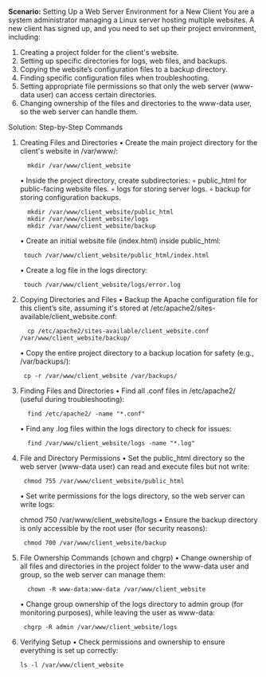**Scenario:** Setting Up a Web Server Environment for a New Client
You are a system administrator managing a Linux server hosting multiple websites. A new client has signed up, and you need to set up their project environment, including:
1. Creating a project folder for the client's website.
2. Setting up specific directories for logs, web files, and backups.
3. Copying the website’s configuration files to a backup directory.
4. Finding specific configuration files when troubleshooting.
5. Setting appropriate file permissions so that only the web server (www-data user) can access certain directories.
6. Changing ownership of the files and directories to the www-data user, so the web server can handle them.

Solution: Step-by-Step Commands
1. Creating Files and Directories
    • Create the main project directory for the client's website in /var/www/:
    ```
      mkdir /var/www/client_website
    ```
    • Inside the project directory, create subdirectories:
        ◦ public_html for public-facing website files.
        ◦ logs for storing server logs.
        ◦ backup for storing configuration backups.
    ```  
      mkdir /var/www/client_website/public_html
      mkdir /var/www/client_website/logs
      mkdir /var/www/client_website/backup
    ```
    • Create an initial website file (index.html) inside public_html:
     ``` 
      touch /var/www/client_website/public_html/index.html
     ```
    • Create a log file in the logs directory:
     ``` 
      touch /var/www/client_website/logs/error.log
     ```
2. Copying Directories and Files
    • Backup the Apache configuration file for this client’s site, assuming it's stored at /etc/apache2/sites-available/client_website.conf:
    ```  
      cp /etc/apache2/sites-available/client_website.conf /var/www/client_website/backup/
    ```
    • Copy the entire project directory to a backup location for safety (e.g., /var/backups/):
     ``` 
      cp -r /var/www/client_website /var/backups/
    ```
3. Finding Files and Directories
    • Find all .conf files in /etc/apache2/ (useful during troubleshooting):
    ``` 
      find /etc/apache2/ -name "*.conf"
    ```
    • Find any .log files within the logs directory to check for issues:
    ```
      find /var/www/client_website/logs -name "*.log"
    ```
4. File and Directory Permissions
    • Set the public_html directory so the web server (www-data user) can read and execute files but not write:
     ``` 
      chmod 755 /var/www/client_website/public_html
    ```
    • Set write permissions for the logs directory, so the web server can write logs:
      
      chmod 750 /var/www/client_website/logs
    • Ensure the backup directory is only accessible by the root user (for security reasons):
     ``` 
      chmod 700 /var/www/client_website/backup
    ```
5. File Ownership Commands (chown and chgrp)
    • Change ownership of all files and directories in the project folder to the www-data user and group, so the web server can manage them:
    ```  
      chown -R www-data:www-data /var/www/client_website
    ```
    • Change group ownership of the logs directory to admin group (for monitoring purposes), while leaving the user as www-data:
     ``` 
      chgrp -R admin /var/www/client_website/logs
    ```
6. Verifying Setup
    • Check permissions and ownership to ensure everything is set up correctly:
      ```
      ls -l /var/www/client_website
      ```